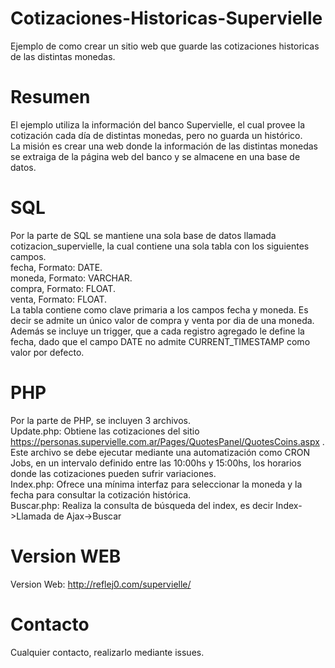 # Cotizaciones-Historicas-Supervielle
Ejemplo de como crear un sitio web que guarde las cotizaciones historicas de las distintas monedas.

# Resumen
El ejemplo utiliza la información del banco Supervielle, el cual provee la cotización cada día de distintas monedas, pero no guarda un histórico.  
La misión es crear una web donde la información de las distintas monedas se extraiga de la página web del banco y se almacene en una base de datos.  

# SQL
Por la parte de SQL se mantiene una sola base de datos llamada cotizacion_supervielle, la cual contiene una sola tabla con los siguientes campos.  
fecha, Formato: DATE.  
moneda, Formato: VARCHAR.  
compra, Formato: FLOAT.  
venta, Formato: FLOAT.  
La tabla contiene como clave primaria a los campos fecha y moneda. Es decir se admite un único valor de compra y venta por dia de una moneda.  
Además se incluye un trigger, que a cada registro agregado le define la fecha, dado que el campo DATE no admite CURRENT_TIMESTAMP como valor por defecto.

# PHP
Por la parte de PHP, se incluyen 3 archivos.  
Update.php: Obtiene las cotizaciones del sitio https://personas.supervielle.com.ar/Pages/QuotesPanel/QuotesCoins.aspx .  Este archivo se debe ejecutar mediante una automatización como CRON Jobs, en un intervalo definido entre las 10:00hs y 15:00hs, los horarios donde las cotizaciones pueden sufrir variaciones.  
Index.php: Ofrece una mínima interfaz para seleccionar la moneda y la fecha para consultar la cotización histórica.  
Buscar.php: Realiza la consulta de búsqueda del index, es decir Index->Llamada de Ajax->Buscar

# Version WEB 
Version Web: http://reflej0.com/supervielle/

# Contacto 
Cualquier contacto, realizarlo mediante issues.
